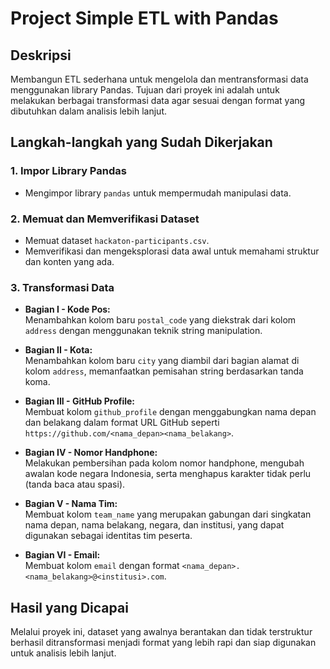 # Project Simple ETL with Pandas

## Deskripsi
Membangun ETL sederhana untuk mengelola dan mentransformasi data menggunakan library Pandas. Tujuan dari proyek ini adalah untuk melakukan berbagai transformasi data agar sesuai dengan format yang dibutuhkan dalam analisis lebih lanjut.

## Langkah-langkah yang Sudah Dikerjakan

### 1. **Impor Library Pandas**
   - Mengimpor library `pandas` untuk mempermudah manipulasi data.

### 2. **Memuat dan Memverifikasi Dataset**
   - Memuat dataset `hackaton-participants.csv`.
   - Memverifikasi dan mengeksplorasi data awal untuk memahami struktur dan konten yang ada.

### 3. **Transformasi Data**
   - **Bagian I - Kode Pos:**  
     Menambahkan kolom baru `postal_code` yang diekstrak dari kolom `address` dengan menggunakan teknik string manipulation.
   
   - **Bagian II - Kota:**  
     Menambahkan kolom baru `city` yang diambil dari bagian alamat di kolom `address`, memanfaatkan pemisahan string berdasarkan tanda koma.

   - **Bagian III - GitHub Profile:**  
     Membuat kolom `github_profile` dengan menggabungkan nama depan dan belakang dalam format URL GitHub seperti `https://github.com/<nama_depan><nama_belakang>`.
   
   - **Bagian IV - Nomor Handphone:**  
     Melakukan pembersihan pada kolom nomor handphone, mengubah awalan kode negara Indonesia, serta menghapus karakter tidak perlu (tanda baca atau spasi).

   - **Bagian V - Nama Tim:**  
     Membuat kolom `team_name` yang merupakan gabungan dari singkatan nama depan, nama belakang, negara, dan institusi, yang dapat digunakan sebagai identitas tim peserta.

   - **Bagian VI - Email:**  
     Membuat kolom `email` dengan format `<nama_depan>.<nama_belakang>@<institusi>.com`.

## Hasil yang Dicapai
Melalui proyek ini, dataset yang awalnya berantakan dan tidak terstruktur berhasil ditransformasi menjadi format yang lebih rapi dan siap digunakan untuk analisis lebih lanjut.
